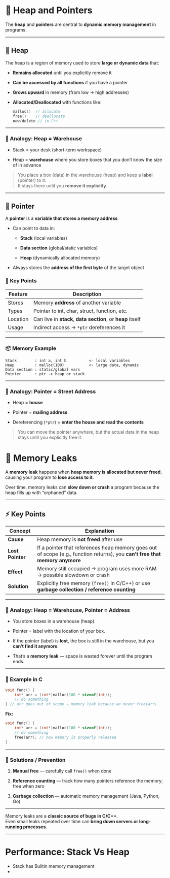 # 🧩 Heap and Pointers

The **heap** and **pointers** are central to **dynamic memory management** in programs.

---

## 💾 Heap

The heap is a region of memory used to store **large or dynamic data** that:

- **Remains allocated** until you explicitly remove it
    
- **Can be accessed by all functions** if you have a pointer
    
- **Grows upward** in memory (from low → high addresses)
    
- **Allocated/Deallocated** with functions like:
    
    ```c
    malloc()  // allocate
    free()    // deallocate
    new/delete // in C++
    ```
    

---

### 🧠 Analogy: Heap = Warehouse

- Stack = your desk (short-term workspace)
    
- Heap = **warehouse** where you store boxes that you don’t know the size of in advance
    

> You place a box (data) in the warehouse (heap) and keep a **label** (pointer) to it.  
> It stays there until you **remove it explicitly**.

---

## 🧩 Pointer

A **pointer** is a **variable that stores a memory address**.

- Can point to data in:
    
    - **Stack** (local variables)
        
    - **Data section** (global/static variables)
        
    - **Heap** (dynamically allocated memory)
        
- Always stores the **address of the first byte** of the target object
    

### 🔑 Key Points

|Feature|Description|
|---|---|
|Stores|Memory **address** of another variable|
|Types|Pointer to int, char, struct, function, etc.|
|Location|Can live in **stack**, **data section**, or **heap** itself|
|Usage|Indirect access → `*ptr` dereferences it|

---

### 📦 Memory Example

```text
Stack        : int a, int b          <- local variables
Heap         : malloc(100)           <- large data, dynamic
Data section : static/global vars
Pointer      : ptr -> heap or stack
```

---

### 🧠 Analogy: Pointer = Street Address

- Heap = **house**
    
- Pointer = **mailing address**
    
- Dereferencing (`*ptr`) = **enter the house and read the contents**
    

> You can move the pointer anywhere, but the actual data in the heap stays until you explicitly free it.
# 🧩 Memory Leaks

A **memory leak** happens when **heap memory is allocated but never freed**, causing your program to **lose access to it**.

Over time, memory leaks can **slow down or crash** a program because the heap fills up with “orphaned” data.

---

## ⚡ Key Points

|Concept|Explanation|
|---|---|
|**Cause**|Heap memory is **not freed** after use|
|**Lost Pointer**|If a pointer that references heap memory goes out of scope (e.g., function returns), you **can’t free that memory anymore**|
|**Effect**|Memory still occupied → program uses more RAM → possible slowdown or crash|
|**Solution**|Explicitly free memory (`free()` in C/C++) or use **garbage collection / reference counting**|

---

### 🧠 Analogy: Heap = Warehouse, Pointer = Address

- You store boxes in a warehouse (heap).
    
- Pointer = label with the location of your box.
    
- If the pointer (label) is **lost**, the box is still in the warehouse, but you **can’t find it anymore**.
    
- That’s a **memory leak** — space is wasted forever until the program ends.
    

---

### 🔑 Example in C

```c
void func() {
    int* arr = (int*)malloc(100 * sizeof(int));
    // do something
} // arr goes out of scope → memory leak because we never free(arr)
```

**Fix:**

```c
void func() {
    int* arr = (int*)malloc(100 * sizeof(int));
    // do something
    free(arr); // now memory is properly released
}
```

---

### 🧩 Solutions / Prevention

1. **Manual free** — carefully call `free()` when done
    
2. **Reference counting** — track how many pointers reference the memory; free when zero
    
3. **Garbage collection** — automatic memory management (Java, Python, Go)
    

---

Memory leaks are a **classic source of bugs in C/C++**.  
Even small leaks repeated over time can **bring down servers or long-running processes**.

---
# Performance: Stack Vs Heap
- Stack has Builtin memory management
- 